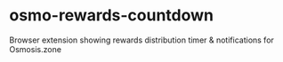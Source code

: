 # osmo-rewards-countdown
Browser extension showing rewards distribution timer &amp; notifications for Osmosis.zone
